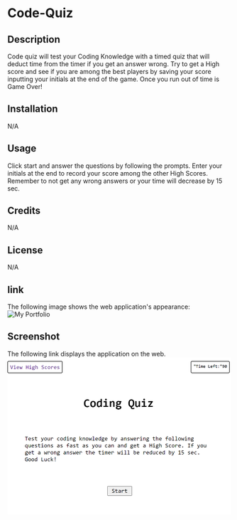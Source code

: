 # Code-Quiz

## Description

Code quiz will test your Coding Knowledge with a timed quiz that will deduct time from the timer if you get an answer wrong.
Try to get a High score and see if you are among the best players by saving your score inputting your initials at the end of the game.
Once you run out of time is Game Over!

## Installation

N/A

## Usage

Click start and answer the questions by following the prompts. Enter your initials at the end to record your score among the other High Scores.
Remember to not get any wrong answers or your time will decrease by 15 sec.

## Credits

N/A

## License

N/A

## link

The following image shows the web application's appearance:
![My Portfolio](https://ll8719.github.io/Code-Quiz)

## Screenshot

The following link displays the application on the web.
![screenshot](./images/Code-quiz-shot.png)
